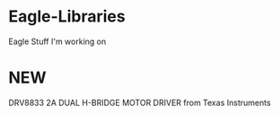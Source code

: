 Eagle-Libraries
===============

Eagle Stuff I'm working on


NEW
===============
DRV8833 2A DUAL H-BRIDGE MOTOR DRIVER from Texas Instruments

